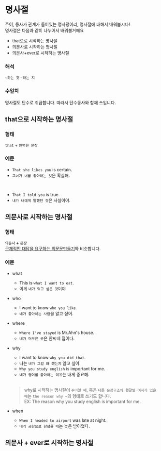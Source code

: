 # 명사절
주어, 동사가 관계가 들어있는 명사덩어리, 명사절에 대해서 배워봅시다!<br>
명사절은 다음과 같이 나누어서 배워볼거에요<br>
- that으로 시작하는 명사절
- 의문사로 시작하는 명사절
- 의문사+ever로 시작하는 명사절

### 해석
`~하는 것` `~하는 지`
### 수일치
명사절도 단수로 취급합니다. 따라서 단수동사와 함께 쓰입니다.

## that으로 시작하는 명사절
### 형태
`that` + `완벽한 문장`
### 예문
- `That she likes you` is certain.
- `그녀가 너를 좋아하는 것`은 확실해.
<br>

- `That I told you` is true.
- `내가 너에게 말했던 것`은 사실이야.

## 의문사로 시작하는 명사절
### 형태
`의문사` + `문장`<br>
[구체적인 대답을 요구하는 의문문만들기](https://github.com/baesy0/learningEnglish/blob/master/docs/question.md#구체적인-대답을-요구하는-의문문)와 비슷합니다.<br>
### 예문
- what
  - This is `what I want to eat`.
  - 이게 `내가 먹고 싶은 것`이야
- who
  - I want to know `who you like`.
  - `네가 좋아하는 사람`을 알고 싶어.
- where
  - `Where I've stayed` is Mr.Ahn's house.
  - `내가 머무른 곳`은 안씨네 집이다.
- why
  - I want to know `why you did that`.
  - 나는 `네가 그걸 왜 했는지` 알고 싶어.
  - `Why you study english` is important for me.
  - `네가 영어를 좋아하는 이유`는 내게 중요해.<br>
  <br>
  
  > why로 시작하는 명사절이 `주어일 때`, 혹은 `다른 문장구조와 헷갈릴 여지가 있을 때`는 `the reason why ~`의 형태로 쓰기도 합니다.<br>
  > EX: The reason why you study english is important for me.
- when
  - `When I headed to airport` was late at night.
  - `내가 공항으로 향했을 때`는 늦은 밤이었다.

## 의문사 + ever로 시작하는 명사절
